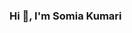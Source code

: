 ### Hi 👋, I'm Somia Kumari 

<!--
**somia20/somia20** is a ✨ _special_ ✨ repository because its `README.md` (this file) appears on your GitHub profile.

An AI/ML Enthusiast From India

- 🔭 I’m currently working on LLMs
- 🌱 I’m currently learning ...
- 👯 I’m looking to collaborate on ...
- 🤔 I’m looking for help with ...
- 💬 Ask me about ...
- 📫 How to reach me: Gmail - unibicsomia20@gmail.com
- 😄 Pronouns: ...
- ⚡ Fun fact: ...
-->
